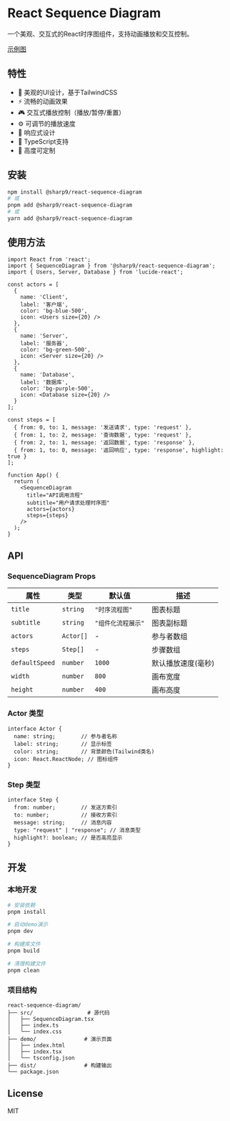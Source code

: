 # React Sequence Diagram

一个美观、交互式的React时序图组件，支持动画播放和交互控制。

[示例图](./seq1.jpg)

## 特性

- 🎨 美观的UI设计，基于TailwindCSS
- ⚡ 流畅的动画效果
- 🎮 交互式播放控制（播放/暂停/重置）
- ⚙️ 可调节的播放速度
- 📱 响应式设计
- 🔧 TypeScript支持
- 🎯 高度可定制

## 安装

```bash
npm install @sharp9/react-sequence-diagram
# 或
pnpm add @sharp9/react-sequence-diagram
# 或
yarn add @sharp9/react-sequence-diagram
```

## 使用方法

```tsx
import React from 'react';
import { SequenceDiagram } from '@sharp9/react-sequence-diagram';
import { Users, Server, Database } from 'lucide-react';

const actors = [
  { 
    name: 'Client', 
    label: '客户端', 
    color: 'bg-blue-500', 
    icon: <Users size={20} /> 
  },
  { 
    name: 'Server', 
    label: '服务器', 
    color: 'bg-green-500', 
    icon: <Server size={20} /> 
  },
  { 
    name: 'Database', 
    label: '数据库', 
    color: 'bg-purple-500', 
    icon: <Database size={20} /> 
  }
];

const steps = [
  { from: 0, to: 1, message: '发送请求', type: 'request' },
  { from: 1, to: 2, message: '查询数据', type: 'request' },
  { from: 2, to: 1, message: '返回数据', type: 'response' },
  { from: 1, to: 0, message: '返回响应', type: 'response', highlight: true }
];

function App() {
  return (
    <SequenceDiagram 
      title="API调用流程"
      subtitle="用户请求处理时序图"
      actors={actors} 
      steps={steps} 
    />
  );
}
```

## API

### SequenceDiagram Props

| 属性 | 类型 | 默认值 | 描述 |
|------|------|--------|------|
| `title` | `string` | `"时序流程图"` | 图表标题 |
| `subtitle` | `string` | `"组件化流程展示"` | 图表副标题 |
| `actors` | `Actor[]` | - | 参与者数组 |
| `steps` | `Step[]` | - | 步骤数组 |
| `defaultSpeed` | `number` | `1000` | 默认播放速度(毫秒) |
| `width` | `number` | `800` | 画布宽度 |
| `height` | `number` | `400` | 画布高度 |

### Actor 类型

```tsx
interface Actor {
  name: string;        // 参与者名称
  label: string;       // 显示标签
  color: string;       // 背景颜色(Tailwind类名)
  icon: React.ReactNode; // 图标组件
}
```

### Step 类型

```tsx
interface Step {
  from: number;        // 发送方索引
  to: number;          // 接收方索引
  message: string;     // 消息内容
  type: "request" | "response"; // 消息类型
  highlight?: boolean; // 是否高亮显示
}
```

## 开发

### 本地开发

```bash
# 安装依赖
pnpm install

# 启动demo演示
pnpm dev

# 构建库文件
pnpm build

# 清理构建文件
pnpm clean
```

### 项目结构

```
react-sequence-diagram/
├── src/                 # 源代码
│   ├── SequenceDiagram.tsx
│   ├── index.ts
│   └── index.css
├── demo/               # 演示页面
│   ├── index.html
│   ├── index.tsx
│   └── tsconfig.json
├── dist/               # 构建输出
└── package.json
```

## License

MIT
